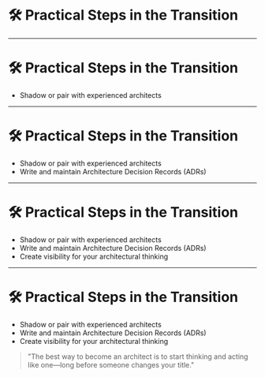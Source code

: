 # 🛠️ Practical Steps in the Transition

<!-- 
Becoming an architect isn't about a title—it’s about practicing in ways that grow visibility, trust, and impact. These actions help engineers demonstrate architectural thinking before it’s officially recognized. They’re how you make the transition real.
-->

---

# 🛠️ Practical Steps in the Transition

- Shadow or pair with experienced architects  
<!-- Observe how they lead discussions, evaluate tradeoffs, and manage ambiguity. Ask questions. Architecture is as much a way of thinking as it is a set of skills. -->

---

# 🛠️ Practical Steps in the Transition

- Shadow or pair with experienced architects  
- Write and maintain Architecture Decision Records (ADRs)  
<!-- These practices expand your scope beyond individual features. They show that you can influence design across teams and bring clarity to decisions that impact the system as a whole. -->

---

# 🛠️ Practical Steps in the Transition

- Shadow or pair with experienced architects  
- Write and maintain Architecture Decision Records (ADRs)  
- Create visibility for your architectural thinking  
<!-- These steps help you build influence, not authority. Architects enable teams to move forward—not by controlling decisions, but by improving how decisions are made. -->

---

# 🛠️ Practical Steps in the Transition

- Shadow or pair with experienced architects  
- Write and maintain Architecture Decision Records (ADRs)  
- Create visibility for your architectural thinking  

> "The best way to become an architect is to start thinking and acting like one—long before someone changes your title."

<!-- 
You don’t wait for permission to grow. Architecture emerges through deliberate action, curiosity, and the willingness to lead without mandate. These steps help turn potential into visible, credible practice.
-->

